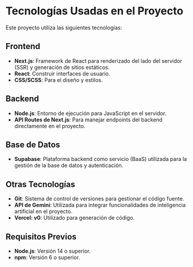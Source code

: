 # Tecnologías Usadas en el Proyecto

Este proyecto utiliza las siguientes tecnologías:

## Frontend
- **Next.js**: Framework de React para renderizado del lado del servidor (SSR) y generación de sitios estáticos.
- **React**: Construir interfaces de usuario.
- **CSS/SCSS**: Para el diseño y estilos.

## Backend
- **Node.js**: Entorno de ejecución para JavaScript en el servidor.
- **API Routes de Next.js**: Para manejar endpoints del backend directamente en el proyecto.

## Base de Datos
- **Supabase**: Plataforma backend como servicio (BaaS) utilizada para la gestión de la base de datos y autenticación.

## Otras Tecnologías
- **Git**: Sistema de control de versiones para gestionar el código fuente.
- **API de Gemini**: Utilizada para integrar funcionalidades de inteligencia artificial en el proyecto.
- **Vercel: v0**: Utilizado para generación de código.

## Requisitos Previos
- **Node.js**: Versión 14 o superior.
- **npm**: Versión 6 o superior.
